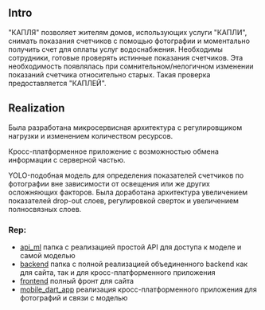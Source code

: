 ## Intro
"КАПЛЯ" позволяет жителям домов, использующих услуги "КАПЛИ", снимать показания счетчиков с помощью фотографии и моментально получить счет для оплаты услуг водоснабжения. Необходимы сотрудники, готовые проверять истинные показания счетчиков. Эта необходимость появлялась при сомнительном/нелогичном изменении показаний счетчика относительно старых. Такая проверка предоставляется "КАПЛЕЙ".

## Realization

Была разработана микросервисная архитектура с регулировщиком нагрузки и изменением количеством ресурсов. 

Кросс-платформенное приложение с возможностью обмена информации с серверной частью.

YOLO-подобная модель для определения показателей счетчиков по фотографии вне зависимости от освещения или же других осложняющих факторов. Была доработана архитектура увеличением показателей drop-out слоев, регулировкой сверток и увеличением полносвязных слоев.

### Rep:
- [api_ml](api_ml) папка с реализацией простой API для доступа к моделе и самой моделью
- [backend](backend) папка с полной реализацией объединенного backend как для сайта, так и для кросс-платформенного приложения
- [frontend](frontend) полный фронт для сайта 
- [mobile_dart_app](mobile_dart_app) реализация кросс-платформенного приложения для фотографий и связи с моделью